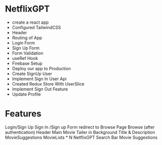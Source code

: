 # NetflixGPT

- create a react app
- Configured TailwindCSS
- Header
- Routing of App
- Login Form
- Sign Up Form
- Form Validation 
- useRef Hook
- Firebase Setup
- Deploy our app to Production
- Create SignUp User 
- Implement Sign In User Api
- Created Redux Store With UserSlice
- Implement Sign Out Feature
- Update Profile
# Features

Login/Sign Up
Sign In /Sign up Form
redirect to Browse Page
Browse (after authentication)
Header
Main Movie
Tailer in Background
Title & Description
MovieSuggestions
MovieLists * N
NetflixGPT
Search Bar
Movie Suggestions